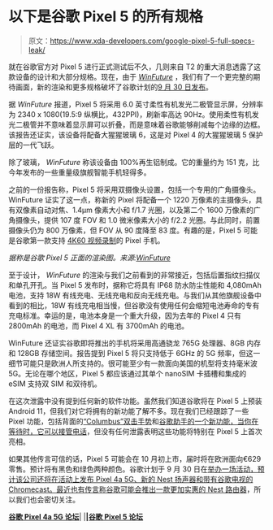 # 以下是谷歌 Pixel 5 的所有规格

> 原文：<https://www.xda-developers.com/google-pixel-5-full-specs-leak/>

就在谷歌官方对 Pixel 5 进行正式测试后不久，几则来自 T2 的重大消息透露了这款设备的设计和大部分规格。现在，由于 [*WinFuture*](https://winfuture.de/news,118410.html) ，我们有了一个更完整的期待画面，新的渲染和更多规格破坏了谷歌计划的[9 月 30 日发布](https://www.xda-developers.com/google-announce-new-chromecast-nest-speaker-pixel-5-4a-5g-september-30th/)。

据 *WinFuture* 报道，Pixel 5 将采用 6.0 英寸柔性有机发光二极管显示屏，分辨率为 2340 x 1080(19.5:9 纵横比，432PPI)，刷新率高达 90Hz。使用柔性有机发光二极管并不意味着显示屏可以折叠，而是意味着谷歌能够削减每个边缘的边框。该报告还证实，该设备将配备大猩猩玻璃 6，这是对 Pixel 4 的大猩猩玻璃 5 保护层的一代飞跃。

除了玻璃， *WinFuture* 称该设备由 100%再生铝制成。它的重量约为 151 克，比今年发布的一些重量级旗舰智能手机轻得多。

之前的一份报告称，Pixel 5 将采用双摄像头设置，包括一个专用的广角摄像头。WinFuture 证实了这一点，称新的 Pixel 将配备一个 1220 万像素的主摄像头，具有双像素自动对焦、1.4μm 像素大小和 f/1.7 光圈，以及第二个 1600 万像素的广角摄像头，提供 107 度 FOV 和 1.0 微米像素大小的 f/2.2 光圈。与此同时，前置摄像头仍为 800 万像素，但 FOV 从 90 度降至 83 度。有趣的是，Pixel 5 可能是谷歌第一款支持 [4K60 视频录制](https://www.xda-developers.com/google-camera-7-4-leak-4k-60fps-video-recording/)的 Pixel 手机。

*据称是谷歌 Pixel 5 正面的渲染图。来源:[WinFuture](https://winfuture.de/news,118410.html)*

至于设计， *WinFuture* 的渲染与我们之前看到的非常接近，包括后置指纹扫描仪和单孔开孔。当 Pixel 5 发布时，据称它将具有 IP68 防水防尘性能和 4,080mAh 电池，支持 18W 有线充电、无线充电和反向无线充电。与我们从其他旗舰设备中看到的相比，18W 有线充电相当慢，但谷歌没有使用任何会缩短电池寿命的专有充电标准。幸运的是，电池本身是一个重大升级，因为去年的 Pixel 4 只有 2800mAh 的电池，而 Pixel 4 XL 有 3700mAh 的电池。

WinFuture 还证实谷歌即将推出的手机将采用高通骁龙 765G 处理器、8GB 内存和 128GB 存储空间。报告提到 Pixel 5 将只支持低于 6GHz 的 5G 频率，但这一细节可能只是欧洲人所支持的。很可能至少有一款面向美国的机型将支持毫米波 5G。无论在哪个地区，Pixel 5 都应该通过其单个 nanoSIM 卡插槽和集成的 eSIM 支持双 SIM 和双待机。

在这次泄露中没有提到任何新的软件功能。虽然我们知道谷歌将在 Pixel 5 上预装 Android 11，但我们对它将拥有的新功能了解不多。现在我们已经跟踪了一些 Pixel 功能，包括背面的[“Columbus”双击手势](https://www.xda-developers.com/google-pixel-android-11-double-tap-rear-gestures/)和[谷歌助手的一个新功能，当你在等待时，它可以接管电话](https://www.xda-developers.com/hold-my-phone-google-assistant-pixel-4/)，但没有任何泄露表明这些功能将特别在 Pixel 5 上首次亮相。

如果其他传言可信的话，Pixel 5 可能会在 10 月初上市，届时将在欧洲面向€629 零售。预计将有黑色和绿色两种颜色。谷歌计划于 9 月 30 日在[举办一场活动，预计该公司还将在活动上发布 Pixel 4a 5G、新的 Nest 扬声器和带有谷歌电视的 Chromecast。最近也有传言称谷歌可能会推出一款更加](https://www.xda-developers.com/google-announce-new-chromecast-nest-speaker-pixel-5-4a-5g-september-30th/)[实惠的 Nest 路由器](https://www.xda-developers.com/a-more-affordable-google-nest-wifi-router-could-launch-soon/)，所以我们也会密切关注。

**[谷歌 Pixel 4a 5G 论坛](https://forum.xda-developers.com/pixel-4a-5g)**| |**|[谷歌 Pixel 5 论坛](https://forum.xda-developers.com/pixel-5)**